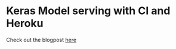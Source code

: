 # Keras Model serving with CI and Heroku

Check out the blogpost [here](https://medium.com/p/35648f9dc5fb)
